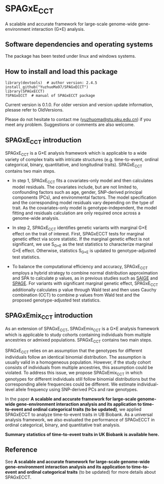# SPAGxE<sub>CCT</sub> 
A scalable and accurate framework for large-scale genome-wide gene-environment interaction (G×E) analysis.
## Software dependencies and operating systems
The package has been tested under linux and windows systems.
## How to install and load this package
```
library(devtools)  # author version: 2.4.5
install_github("YuzhuoMa97/SPAGxECCT")
library(SPAGxECCT)
?SPAGxECCT  # manual of SPAGxECCT package
```
Current version is 0.1.0. For older version and version update information, plesase refer to OldVersions.  

Please do not hesitate to contact me (yuzhuoma@stu.pku.edu.cn) if you meet any problem. Suggestions or comments are also welcome.

## SPAGxE<sub>CCT</sub> introduction
SPAGxE<sub>CCT</sub> is a G×E analysis framework which is applicable to a wide variety of complex traits with intricate structures (e.g. time-to-event, ordinal categorical, binary, quantitative, and longitudinal traits). SPAGxE<sub>CCT</sub> contains two main steps. 

- In step 1, SPAGxE<sub>CCT</sub> fits a covariates-only model and then calculates model residuals. The covariates include, but are not limited to, confounding factors such as age, gender, SNP-derived principal components (PCs), and environmental factors. The model specification and the corresponding model residuals vary depending on the type of trait. As the covariates-only model is genotype-independent, the model fitting and residuals calculation are only required once across a genome-wide analysis.
  
- In step 2, SPAGxE<sub>CCT</sub> identifies genetic variants with marginal G×E effect on the trait of interest. First, SPAGxECCT tests for marginal genetic effect via score statistic. If the marginal genetic effect is not significant, we use S<sub>G×E</sub> as the test statistics to characterize marginal G×E effect. Otherwise, statistics S<sub>G×E</sub> is updated to genotype-adjusted test statistics.

- To balance the computational efficiency and accuracy, SPAGxE<sub>CCT</sub> employs a hybrid strategy to combine normal distribution approximation and SPA to calculate p values, as in previous studies such as [SAIGE](https://saigegit.github.io/SAIGE-doc/) and [SPAGE](https://github.com/WenjianBI/SPAGE). For variants with significant marginal genetic effect, SPAGxE<sub>CCT</sub> additionally calculates p value through Wald test and then uses Cauchy combination (CCT) to combine p values from Wald test and the proposed genotype-adjusted test statistics.

## SPAGxEmix<sub>CCT</sub> introduction
As an extension of SPAGxE<sub>CCT</sub>, SPAGxEmix<sub>CCT</sub> is a G×E analysis framework which is applicable to study cohorts containing individuals from multiple ancestries or admixed populations. SPAGxE<sub>CCT</sub> contains two main steps. 

SPAGxE<sub>CCT</sub> relies on an assumption that the genotypes for different individuals follow an identical binomial distribution. The assumption is usually valid in a homogeneous population. However, if the study cohort consists of individuals from multiple ancestries, this assumption could be violated. To address this issue, we propose SPAGxEmix<sub>CCT</sub> in which genotypes for different individuals still follow binomial distributions but the corresponding allele frequencies could be different. We estimate individual-level allele frequency using SNP-derived PCs and raw genotypes. 

In the paper **A scalable and accurate framework for large-scale genome-wide gene-environment interaction analysis and its application to time-to-event and ordinal categorical traits (to be updated)**, we applied SPAGxECCT to analyze time-to-event traits in UB Biobank. As a universal analysis framework, we also evaluated the performance of SPAGxECCT in ordinal categorical, binary, and quantitative trait analysis.  

**Summary statistics of time-to-event traits in UK Biobank is available here.**



## Reference
See **A scalable and accurate framework for large-scale genome-wide gene-environment interaction analysis and its application to time-to-event and ordinal categorical traits** (to be updated) for more details about SPAGxECCT.







